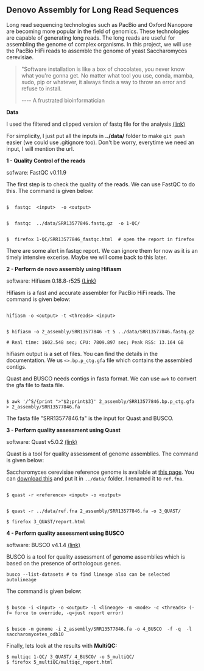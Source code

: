 ## Denovo Assembly for Long Read Sequences

Long read sequencing technologies such as PacBio and Oxford Nanopore are becoming more popular in the field of genomics. These technologies are capable of generating long reads. The long reads are useful for assembling the genome of complex organisms. In this project, we will use the PacBio HiFi reads to assemble the genome of yeast Saccharomyces cerevisiae.

> "Software installation is like a box of chocolates, you never know what you're gonna get. No matter what tool you use, conda, mamba, sudo, pip or whatever, it always finds a way to throw an error and refuse to install.
>
> ---- A frustrated bioinformatician

**Data**

I used the filtered and clipped version of fastq file for the analysis [(link)](https://trace.ncbi.nlm.nih.gov/Traces/?view=run_browser&acc=SRR13577846&display=download)

For simplicity, I just put all the inputs in **../data/** folder to make `git push` easier (we could use .gitignore too). Don't be worry, everytime we need an input, I will mention the url.

**1 - Quality Control of the reads**

sofware: FastQC v0.11.9

The first step is to check the quality of the reads. We can use FastQC to do this. The command is given below:

```console

$  fastqc  <input>  -o <output>

```

```console

$  fastqc  ../data/SRR13577846.fastq.gz  -o 1-QC/


$  firefox 1-QC/SRR13577846_fastqc.html  # open the report in firefox

```

There are some alert in fastqc report. We can ignore them for now as it is an timely intensive excerise. Maybe we will come back to this later.

**2 - Perform de novo assembly using Hifiasm**

software: Hifiasm 0.18.8-r525 [(Link)](https://hifiasm.readthedocs.io/en/latest/index.html)

Hifiasm is a fast and accurate assembler for PacBio HiFi reads. The command is given below:

```console

hifiasm -o <output> -t <threads> <input>

```

```console

$ hifiasm -o 2_assembly/SRR13577846 -t 5 ../data/SRR13577846.fastq.gz

# Real time: 1602.548 sec; CPU: 7809.897 sec; Peak RSS: 13.164 GB

```

hifiasm output is a set of files. You can find the details in the documentation. We us `<>.bp.p_ctg.gfa` file which contains the assembled contigs.

Quast and BUSCO needs contigs in fasta format. We can use `awk` to convert the gfa file to fasta file.

```console

$ awk '/^S/{print ">"$2;print$3}' 2_assembly/SRR13577846.bp.p_ctg.gfa > 2_assembly/SRR13577846.fa

```

The fasta file "SRR13577846.fa" is the input for Quast and BUSCO.

**3 - Perform quality assessment using Quast**

software: Quast v5.0.2 [(link)](https://quast.bioinf.spbau.ru/)

Quast is a tool for quality assessment of genome assemblies. The command is given below:

Saccharomyces cerevisiae reference genome is available at [this page](https://www.ncbi.nlm.nih.gov/genome/?term=Saccharomyces%20cerevisiae%5BOrganism%5D&cmd=DetailsSearch#:~:text=This%20single%2Dcelled%20organism%20is,Mb%2C%20organized%20in%2016%20chromosomes.). You can [download this](https://ftp.ncbi.nlm.nih.gov/genomes/all/GCF/000/146/045/GCF_000146045.2_R64/GCF_000146045.2_R64_genomic.fna.gz) and put it in `../data/` folder. I renamed it to `ref.fna`.

```console

$ quast -r <reference> <input> -o <output>

```

```console

$ quast -r ../data/ref.fna 2_assembly/SRR13577846.fa -o 3_QUAST/

$ firefox 3_QUAST/report.html

```

**4 - Perform quality assessment using BUSCO**

software: BUSCO v4.1.4 [(link)](https://busco.ezlab.org/)

BUSCO is a tool for quality assessment of genome assemblies which is based on the presence of orthologous genes.

```text
busco --list-datasets # to find lineage also can be selected autolineage
```

 The command is given below:

```console

$ busco -i <input> -o <output> -l <lineage> -m <mode> -c <threads> (-f= force to override, -q=just report error)

```

```console

$ busco -m genome -i 2_assembly/SRR13577846.fa -o 4_BUSCO  -f -q  -l saccharomycetes_odb10 

```

Finally, lets look at the results with **MultiQC:**

```
$ multiqc 1-QC/ 3_QUAST/ 4_BUSCO/ -o 5_multiQC/
$ firefox 5_multiQC/multiqc_report.html
```
